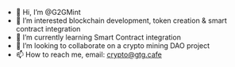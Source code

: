 - 👋 Hi, I’m @G2GMint
- 👀 I’m interested blockchain development, token creation & smart contract integration
- 🌱 I’m currently learning Smart Contract integration
- 💞️ I’m looking to collaborate on a crypto mining DAO project
- 📫 How to reach me, email: crypto@gtg.cafe
